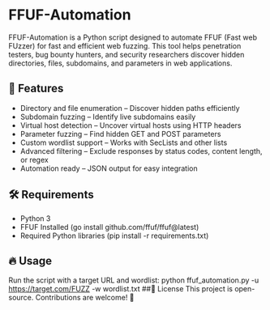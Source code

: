 # FFUF-Automation
FFUF-Automation is a Python script designed to automate FFUF (Fast web FUzzer) for fast and efficient web fuzzing. This tool helps penetration testers, bug bounty hunters, and security researchers discover hidden directories, files, subdomains, and parameters in web applications.

## 🚀 Features
- Directory and file enumeration – Discover hidden paths efficiently
- Subdomain fuzzing – Identify live subdomains easily
- Virtual host detection – Uncover virtual hosts using HTTP headers
- Parameter fuzzing – Find hidden GET and POST parameters
- Custom wordlist support – Works with SecLists and other lists
- Advanced filtering – Exclude responses by status codes, content length, or regex
- Automation ready – JSON output for easy integration
## 🛠 Requirements
- Python 3
- FFUF Installed (go install github.com/ffuf/ffuf@latest)
- Required Python libraries (pip install -r requirements.txt)
## 🔥 Usage
Run the script with a target URL and wordlist:
python ffuf_automation.py -u https://target.com/FUZZ -w wordlist.txt
##📜 License
This project is open-source. Contributions are welcome! 🚀
